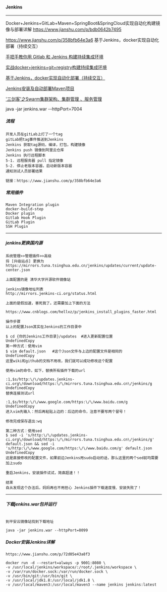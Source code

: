 #### Jenkins


---
Docker+Jenkins+GitLab+Maven+SpringBoot&SpringCloud实现自动化构建镜像与部署详解
https://www.jianshu.com/p/bdb0642b7495

https://www.jianshu.com/p/358bfb64e3a6
基于Jenkins，docker实现自动化部署（持续交互）

[手把手教你用 Gitlab 和 Jenkins 构建持续集成环境](https://cloud.tencent.com/developer/article/1470779)

[实战docker+jenkins+git+registry构建持续集成环境](https://blog.51cto.com/ganbing/2085769)

[基于Jenkins，docker实现自动化部署（持续交互）](https://www.jianshu.com/p/358bfb64e3a6)

[Jenkins安装及自动部署Maven项目](https://juejin.im/post/5be125c151882516d725a851)

['三剑客'之Swarm集群架构、集群管理 、服务管理](https://blog.51cto.com/ganbing/2090290)


java -jar jenkins.war --httpPort=7004  


##### 流程

```shell
开发人员在gitLab上打了一个tag
gitLab把tag事件推送到Jenkins
Jenkins 获取tag源码，编译，打包，构建镜像
Jenkins push 镜像到阿里云仓库
Jenkins 执行远程脚本
5-1. 远程服务器 pull 指定镜像
5-2. 停止老版本容器，启动新版本容器
通知测试人员部署结果

链接：https://www.jianshu.com/p/358bfb64e3a6
```

##### 常用插件

```shell
Maven Integration plugin
docker-build-step
Docker plugin
Gitlab Hook Plugin
GitLab Plugin
SSH Plugin
```

---

##### jenkins更换国内源

```shell
系统管理>>管理插件>>高级
将 [升级站点] 更换为
https://mirrors.tuna.tsinghua.edu.cn/jenkins/updates/current/update-center.json

上面配置的是 清华大学开源软件镜像站

jenkins镜像地址列表
http://mirrors.jenkins-ci.org/status.html

上面的是假加速，害死我了。还需要加上下面的方法

https://www.cnblogs.com/hellxz/p/jenkins_install_plugins_faster.html

操作步骤
以上的配置Json其实在Jenkins的工作目录中

$ cd {你的Jenkins工作目录}/updates  #进入更新配置位置
UndefinedCopy
第一种方式：使用vim
$ vim default.json   #这个Json文件与上边的配置文件是相同的
UndefinedCopy
这里wiki和github的文档不用改，我们就可以成功修改这个配置

使用vim的命令，如下，替换所有插件下载的url

:1,$s/http:\/\/updates.jenkins-ci.org\/download/https:\/\/mirrors.tuna.tsinghua.edu.cn\/jenkins/g
UndefinedCopy
替换连接测试url

:1,$s/http:\/\/www.google.com/https:\/\/www.baidu.com/g
UndefinedCopy
进入vim先输入：然后再粘贴上边的：后边的命令，注意不要写两个冒号！

修改完成保存退出:wq

第二种方式：使用sed
$ sed -i 's/http:\/\/updates.jenkins-ci.org\/download/https:\/\/mirrors.tuna.tsinghua.edu.cn\/jenkins/g' default.json && sed -i 's/http:\/\/www.google.com/https:\/\/www.baidu.com/g' default.json
UndefinedCopy
这是直接修改的配置文件，如果前边Jenkins用sudo启动的话，那么这里的两个sed前均需要加上sudo

重启Jenkins，安装插件试试，简直超速！！

结束
自从发现这个办法后，妈妈再也不用担心 Jenkins插件下载速度慢、安装失败了！

```

---

##### 下载jenkins.war包并运行
```

到平安云镜像站找到下载地址

java -jar jenkins.war --httpPort=8099
```

##### Docker安装Jenkins详解
```
https://www.jianshu.com/p/72d05e43a8f3

docker run -d --restart=always -p 9001:8080 \
-v /usr/local/jenkins/workspace/:/root/.jenkins/workspace \
-v /var/run/docker.sock:/var/run/docker.sock \
-v /usr/bin/git:/usr/bin/git \
-v /usr/local/jdk1.8:/usr/local/jdk1.8 \
-v /usr/local/maven3:/usr/local/maven3 --name jenkins jenkins:latest

```




